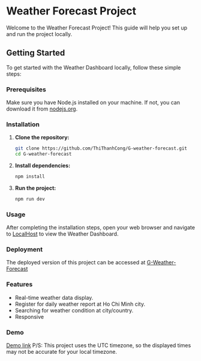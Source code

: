 # Weather Forecast Project

Welcome to the Weather Forecast Project! This guide will help you set up and run the project locally.

## Getting Started

To get started with the Weather Dashboard locally, follow these simple steps:

### Prerequisites

Make sure you have Node.js installed on your machine. If not, you can download it from [nodejs.org](https://nodejs.org/).

### Installation

1. **Clone the repository:**

   ```bash
   git clone https://github.com/ThiThanhCong/G-weather-forecast.git
   cd G-weather-forecast
   ```
2. **Install dependencies:**

   ```bash
   npm install
   ```
3. **Run the project:**
   ```bash
   npm run dev
   ```
### Usage
After completing the installation steps, open your web browser and navigate to [LocalHost](http://localhost:5173) to view the Weather Dashboard.

### Deployment
The deployed version of this project can be accessed at [G-Weather-Forecast](https://g-weather-forecast-one.vercel.app/)

### Features
- Real-time weather data display.
- Register for daily weather report at Ho Chi Minh city.
- Searching for weather condition at city/country.
- Responsive

### Demo
[Demo link](https://www.youtube.com/watch?v=7DK1Cfo6IxA&t=1s)
P/S: This project uses the UTC timezone, so the displayed times may not be accurate for your local timezone.
